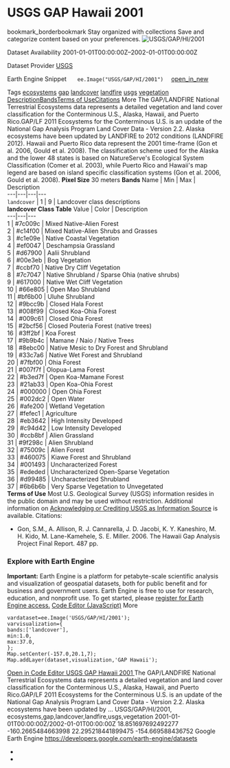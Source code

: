  
#  USGS GAP Hawaii 2001 
bookmark_borderbookmark Stay organized with collections  Save and categorize content based on your preferences.
![USGS/GAP/HI/2001](https://developers.google.com/earth-engine/datasets/images/USGS/USGS_GAP_HI_2001_sample.png) 

Dataset Availability
    2001-01-01T00:00:00Z–2002-01-01T00:00:00Z 

Dataset Provider
     [ USGS ](https://gapanalysis.usgs.gov/gaplandcover/) 

Earth Engine Snippet
     `    ee.Image("USGS/GAP/HI/2001")   ` [ open_in_new ](https://code.earthengine.google.com/?scriptPath=Examples:Datasets/USGS/USGS_GAP_HI_2001) 

Tags
     [ecosystems](https://developers.google.com/earth-engine/datasets/tags/ecosystems) [gap](https://developers.google.com/earth-engine/datasets/tags/gap) [landcover](https://developers.google.com/earth-engine/datasets/tags/landcover) [landfire](https://developers.google.com/earth-engine/datasets/tags/landfire) [usgs](https://developers.google.com/earth-engine/datasets/tags/usgs) [vegetation](https://developers.google.com/earth-engine/datasets/tags/vegetation)
[Description](https://developers.google.com/earth-engine/datasets/catalog/USGS_GAP_HI_2001#description)[Bands](https://developers.google.com/earth-engine/datasets/catalog/USGS_GAP_HI_2001#bands)[Terms of Use](https://developers.google.com/earth-engine/datasets/catalog/USGS_GAP_HI_2001#terms-of-use)[Citations](https://developers.google.com/earth-engine/datasets/catalog/USGS_GAP_HI_2001#citations) More
The GAP/LANDFIRE National Terrestrial Ecosystems data represents a detailed vegetation and land cover classification for the Conterminous U.S., Alaska, Hawaii, and Puerto Rico.GAP/LF 2011 Ecosystems for the Conterminous U.S. is an update of the National Gap Analysis Program Land Cover Data - Version 2.2. Alaska ecosystems have been updated by LANDFIRE to 2012 conditions (LANDFIRE 2012). Hawaii and Puerto Rico data represent the 2001 time-frame (Gon et al. 2006, Gould et al. 2008). The classification scheme used for the Alaska and the lower 48 states is based on NatureServe's Ecological System Classification (Comer et al. 2003), while Puerto Rico and Hawaii's map legend are based on island specific classification systems (Gon et al. 2006, Gould et al. 2008).
**Pixel Size** 30 meters 
**Bands**
Name | Min | Max | Description  
---|---|---|---  
`landcover` |  1  |  9  | Landcover class descriptions  
**landcover Class Table**
Value | Color | Description  
---|---|---  
1 | #7c009c | Mixed Native-Alien Forest  
2 | #c14f00 | Mixed Native-Alien Shrubs and Grasses  
3 | #c1e09e | Native Coastal Vegetation  
4 | #ef0047 | Deschampsia Grassland  
5 | #d67900 | Aalii Shrubland  
6 | #00e3eb | Bog Vegetation  
7 | #ccbf70 | Native Dry Cliff Vegetation  
8 | #7c7047 | Native Shrubland / Sparse Ohia (native shrubs)  
9 | #617000 | Native Wet Cliff Vegetation  
10 | #66e805 | Open Mao Shrubland  
11 | #bf6b00 | Uluhe Shrubland  
12 | #9bcc9b | Closed Hala Forest  
13 | #008f99 | Closed Koa-Ohia Forest  
14 | #009c61 | Closed Ohia Forest  
15 | #2bcf56 | Closed Pouteria Forest (native trees)  
16 | #3ff2bf | Koa Forest  
17 | #9b9b4c | Mamane / Naio / Native Trees  
18 | #8ebc00 | Native Mesic to Dry Forest and Shrubland  
19 | #33c7a6 | Native Wet Forest and Shrubland  
20 | #7fbf00 | Ohia Forest  
21 | #007f7f | Olopua-Lama Forest  
22 | #b3ed7f | Open Koa-Mamane Forest  
23 | #21ab33 | Open Koa-Ohia Forest  
24 | #000000 | Open Ohia Forest  
25 | #002dc2 | Open Water  
26 | #afe200 | Wetland Vegetation  
27 | #fefec1 | Agriculture  
28 | #eb3642 | High Intensity Developed  
29 | #c94d42 | Low Intensity Developed  
30 | #ccb8bf | Alien Grassland  
31 | #9f298c | Alien Shrubland  
32 | #75009c | Alien Forest  
33 | #460075 | Kiawe Forest and Shrubland  
34 | #001493 | Uncharacterized Forest  
35 | #ededed | Uncharacterized Open-Sparse Vegetation  
36 | #d99485 | Uncharacterized Shrubland  
37 | #6b6b6b | Very Sparse Vegetation to Unvegetated  
**Terms of Use**
Most U.S. Geological Survey (USGS) information resides in the public domain and may be used without restriction. Additional information on [Acknowledging or Crediting USGS as Information Source](https://www.usgs.gov/information-policies-and-instructions/crediting-usgs) is available.
Citations:
  * Gon, S.M., A. Allison, R. J. Cannarella, J. D. Jacobi, K. Y. Kaneshiro, M. H. Kido, M. Lane-Kamehele, S. E. Miller. 2006. The Hawaii Gap Analysis Project Final Report. 487 pp.


### Explore with Earth Engine
**Important:** Earth Engine is a platform for petabyte-scale scientific analysis and visualization of geospatial datasets, both for public benefit and for business and government users. Earth Engine is free to use for research, education, and nonprofit use. To get started, please [register for Earth Engine access.](https://console.cloud.google.com/earth-engine)
[Code Editor (JavaScript)](https://developers.google.com/earth-engine/datasets/catalog/USGS_GAP_HI_2001#code-editor-javascript-sample) More
```
vardataset=ee.Image('USGS/GAP/HI/2001');
varvisualization={
bands:['landcover'],
min:1.0,
max:37.0,
};
Map.setCenter(-157.0,20.1,7);
Map.addLayer(dataset,visualization,'GAP Hawaii');
```
[ Open in Code Editor ](https://code.earthengine.google.com/?scriptPath=Examples:Datasets/USGS/USGS_GAP_HI_2001)
[ USGS GAP Hawaii 2001 ](https://developers.google.com/earth-engine/datasets/catalog/USGS_GAP_HI_2001)
The GAP/LANDFIRE National Terrestrial Ecosystems data represents a detailed vegetation and land cover classification for the Conterminous U.S., Alaska, Hawaii, and Puerto Rico.GAP/LF 2011 Ecosystems for the Conterminous U.S. is an update of the National Gap Analysis Program Land Cover Data - Version 2.2. Alaska ecosystems have been updated by …
USGS/GAP/HI/2001, ecosystems,gap,landcover,landfire,usgs,vegetation 
2001-01-01T00:00:00Z/2002-01-01T00:00:00Z
18.851697692492277 -160.2665484663998 22.295218441899475 -154.669588436752 
Google Earth Engine
https://developers.google.com/earth-engine/datasets
  * [ ](https://doi.org/https://gapanalysis.usgs.gov/gaplandcover/)
  * [ ](https://doi.org/https://developers.google.com/earth-engine/datasets/catalog/USGS_GAP_HI_2001)


